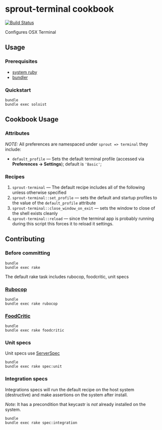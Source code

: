# sprout-terminal cookbook

[![Build Status](https://travis-ci.org/pivotal-sprout/sprout-terminal.svg?branch=master)](https://travis-ci.org/pivotal-sprout/sprout-terminal)

Configures OSX Terminal

## Usage

### Prerequisites

- [system ruby](.ruby-version)
- [bundler](http://bundler.io/)

### Quickstart

```
bundle
bundle exec soloist
```

## Cookbook Usage

### Attributes

*NOTE:* All preferences are namespaced under `sprout => terminal` they include:

* `default_profile` &mdash; Sets the default terminal profile (accessed via **Preferences &rarr; Settings**); default is `'Basic'`;

### Recipes

1. `sprout-terminal` &mdash; The default recipe includes all of the following unless otherwise specified
1. `sprout-terminal::set_profile` &mdash; sets the default and startup profiles to the value of the `default_profile` attribute
1. `sprout-terminal::close_window_on_exit` &mdash; sets the window to close of the shell exists cleanly
1. `sprout-terminal::reload` &mdash; since the terminal app is probably running during this script this forces it to reload it settings.

## Contributing

### Before committing

```
bundle
bundle exec rake
```

The default rake task includes rubocop, foodcritic, unit specs

### [Rubocop](https://github.com/bbatsov/rubocop)

```
bundle
bundle exec rake rubocop
```

### [FoodCritic](http://acrmp.github.io/foodcritic/)

```
bundle
bundle exec rake foodcritic
```

### Unit specs

Unit specs use [ServerSpec](http://serverspec.org/)

```
bundle
bundle exec rake spec:unit
```

### Integration specs

Integrations specs will run the default recipe on the host system (destructive) and make assertions on the system after
install.

*Note:* It has a precondition that keycastr is _not_ already installed on the system.

```
bundle
bundle exec rake spec:integration
```
